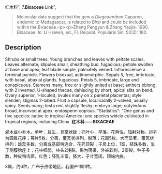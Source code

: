 红木科",
7.**Bixaceae** Link",

> Molecular data suggest that the genus *Diegodendron* Capuron, endemic to Madagascar, is related to *Bixa* and could be included within the Bixaceae.&lt;p&gt;&lt;p&gt;Zhang Pengyun &amp; Zhang Yaojia. 1990. Bixaceae. *In:* Li Hsiwen, ed., Fl. Reipubl. Popularis Sin. 50(2): 180.

## Description
Shrubs or small trees. Young branches and leaves with peltate scales. Leaves alternate; stipules small, sheathing bud, fugacious; petiole swollen at base and apex; leaf blade simple, palmately veined. Inflorescence a terminal panicle. Flowers bisexual, actinomorphic. Sepals 5, free, imbricate, with basal, abaxial glands, fugacious. Petals 5, imbricate, large and conspicuous. Stamens many, free or slightly united at base; anthers oblong, with 2 inverted, U-shaped thecae, dehiscing by short, apical slits on bend. Ovary superior, 1-loculed; ovules many on 2 parietal placentas; style slender; stigmas 2-lobed. Fruit a capsule, loculicidally 2-valved, usually spiny. Seeds many; testa red, slightly fleshy; embryo large; cotyledons broad, incurved at apex; endosperm copious.
  "Statistics": "One genus and five species: native to tropical America; one species widely cultivated in tropical regions, including China.
**红木科——BIXACEAE**

灌木或小乔木。单叶，互生，具掌状脉；托叶小，早落。花两性，辐射对称，排列为圆锥花序；萼片5枚，分离，覆瓦状排列，脱落；花瓣5枚，大而显著，覆瓦状排列；雄蕊多数，分离或基部稍连合，花药顶裂；子房上位，1室，胚珠多数，生于侧膜胎座上；花柱细弱，柱头2浅裂。果为蒴果，外被软刺，2瓣裂。种子多数，种皮稍肉质，红色；胚乳丰富，胚大，子叶宽阔，顶端内曲。

3属，约6种，广布于热带地区。我国产1属1种。
